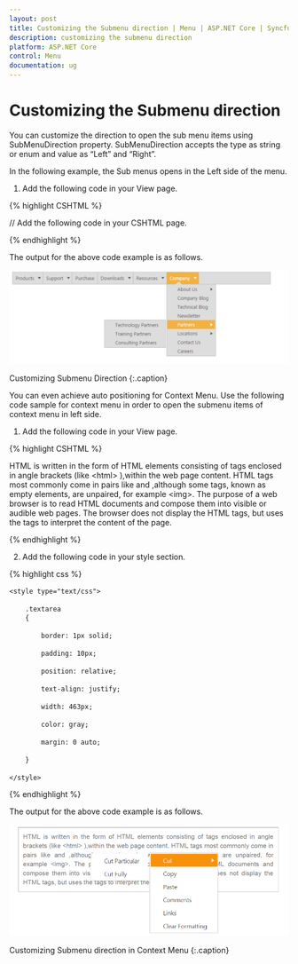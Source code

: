 ```yaml
---
layout: post
title: Customizing the Submenu direction | Menu | ASP.NET Core | Syncfusion
description: customizing the submenu direction
platform: ASP.NET Core
control: Menu
documentation: ug
---
```


# Customizing the Submenu direction

You can customize the direction to open the sub menu items using SubMenuDirection property. SubMenuDirection accepts the type as string or enum and value as “Left” and “Right”. 

In the following example, the Sub menus opens in the Left side of the menu.

1. Add the following code in your View page.

{% highlight CSHTML %}

// Add the following code in your CSHTML page.

{% endhighlight  %}

The output for the above code example is as follows.          

![](Customizing-the-Submenu-direction_images/Customizing-the-Submenu-direction_img1.png)

Customizing Submenu Direction
{:.caption}

You can even achieve auto positioning for Context Menu. Use the following code sample for context menu in order to open the submenu items of context menu in left side.

1. Add the following code in your View page.

{% highlight CSHTML %} 

<div id="target" class="textarea">
    HTML is written in the form of HTML elements consisting of tags enclosed in angle
    brackets (like &lt;html&gt; ),within the web page content. HTML tags most commonly
    come in pairs like and ,although some tags, known as empty elements, are unpaired,
    for example &lt;img&gt;. The purpose of a web browser is to read HTML documents
    and compose them into visible or audible web pages. The browser does not display
    the HTML tags, but uses the tags to interpret the content of the page.
</div>
<ej-menu id="menu" menu-type="@MenuType.ContextMenu" open-on-click="true" context-menu-target="#target" sub-menu-direction="@Direction.Left">
    <e-menu-items>
        <e-menu-item url="" text="Cut">
            <e-menu-child-items>
                <e-menu-child-item text="Cut Particular"></e-menu-child-item>
                <e-menu-child-item text="Cut Fully"></e-menu-child-item>
            </e-menu-child-items>
        </e-menu-item>
        <e-menu-item url="" text="Copy"></e-menu-item>
        <e-menu-item url="" text="Paste"></e-menu-item>
        <e-menu-item url="" text="Comments"></e-menu-item>
        <e-menu-item url="" text="Links"></e-menu-item>
        <e-menu-item url="" text="Clear Formatting"></e-menu-item>
    </e-menu-items>
</ej-menu>

{% endhighlight  %}  

2. Add the following code in your style section.

{% highlight css %} 

	<style type="text/css">

		.textarea 
		{

			border: 1px solid;

			padding: 10px;

			position: relative;

			text-align: justify;

			width: 463px;

			color: gray;

			margin: 0 auto;

		}

	</style>

{% endhighlight  %}   
   
The output for the above code example is as follows.

![](Customizing-the-Submenu-direction_images/Customizing-the-Submenu-direction_img2.png)

Customizing Submenu direction in Context Menu
{:.caption}